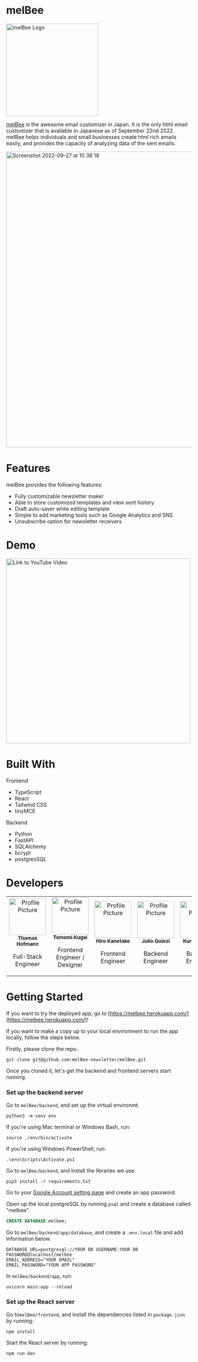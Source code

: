 # melBee
<img src="https://user-images.githubusercontent.com/97425307/192698731-f55ea40c-00c9-432e-8356-7640c50a4107.png" width="250px" alt="melBee Logo">

[melBee](https://melbee.herokuapp.com/) is the awesome email customizer in Japan. It is the only html email customizer that is available in Japanese as of September 22nd 2022. melBee helps individuals and small businesses create html rich emails easily, and provides the capacity of analyzing data of the sent emails.

<a href="https://melbee.herokuapp.com/" target="_blank">
<img width="800" alt="Screenshot 2022-09-27 at 10 38 18" src="https://user-images.githubusercontent.com/97425307/192698505-b34e51b7-1850-4888-a1dc-185784218bc6.png">
</a>

# Features

melBee provides the following features:
- Fully customizable newsletter maker
- Able to store customized templates and view sent history
- Draft auto-saver while editing template
- Simple to add marketing tools such as Google Analytics and SNS
- Unsubscribe option for newsletter receivers

# Demo
<a href="https://www.youtube.com/embed/Bj7EGQSIuTE?controls=0" target="_blank">
<img width="500" alt="Link to YouTube Video" src="https://user-images.githubusercontent.com/97425307/192698075-bc402874-2da2-413b-9a5a-95df30572dd8.png">
</a>


# Built With

Frontend
- TypeScript
- React
- Tailwind CSS
- tinyMCE

Backend
- Python
- FastAPI
- SQLAlchemy
- bcrypt
- postgresSQL

# Developers

<table>
  <tr>
    <td align="center"><a href="https://github.com/Takhof"><img src="https://i.ibb.co/1QJzhZW/20220928-122525.jpg" width="100px;" alt="Profile Picture"/><br /><sub><b>Thomas Hofmann</b></sub></a><br /><p>Full-Stack Engineer</p></td>
    <td align="center"><a href="https://github.com/kugaitomomi"><img src="https://i.ibb.co/kGhrKwn/myself.png" width="100px;" alt="Profile Picture"/><br /><sub><b>Tomomi Kugai</b></sub></a><br /><p>Frontend Engineer / Designer</p></td>
    <td align="center"><a href="https://github.com/Hiro-Kanetake"><img src="https://i.ibb.co/mvbwWtZ/Hiro-CC27-edited-1.jpg" width="100px;" alt="Profile Picture"/><br /><sub><b>Hiro Kanetake</b></sub></a><br /><p>Frontend Engineer</p></td>
    <td align="center"><a href="https://github.com/julioqui"><img src="https://i.ibb.co/R6gdmbL/Julio-CC27-edited.jpg" width="100px;" alt="Profile Picture"/><br /><sub><b>Julio Quiezi</b></sub></a><br /><p>Backend Engineer</p></td>
     <td align="center"><a href="https://github.com/walnut07"><img src="https://i.ibb.co/vkYwchW/IMG-7596.jpg" width="100px;" alt="Profile Picture"/><br /><sub><b>Kurumi Muto</b></sub></a><br /><p>Backend Engineer</p></td>
   </tr>
</table>

# Getting Started
If you want to try the deployed app, go to [https://melbee.herokuapp.com/](https://melbee.herokuapp.com/)!

If you want to make a copy up to your local environment to run the app locally, follow the steps below.

Firstly, please clone the repo.


```shell
git clone git@github.com:melBee-newsletter/melBee.git
```

Once you cloned it, let's get the backend and frontend servers start running.

### Set up the backend server

Go to `melBee/backend`, and set up the virtual environmt.

```shell
python3 -m venv env
```

If you're using Mac terminal or Windows Bash, run:

```shell
source ./env/bin/activate
```

If you're using Windows PowerShell, run:

```shell
.\env\Scripts\Activate.ps1
```

Go to `melBee/backend`, and install the libraries we use.

```shell
pip3 install -r requirements.txt
```

Go to your [Google Account setting page](https://myaccount.google.com/) and create an app password.

Open up the local postgreSQL by running `psql` and create a database called "melbee".

```sql
CREATE DATABASE melbee;
```

Go to `melBee/backend/app/database`, and create a `.env.local` file and add information below.

```
DATABASE_URL=postgresql://YOUR DB USERNAME:YOUR DB PASSWORD@localhost/melbee
EMAIL_ADDRESS="YOUR EMAIL"
EMAIL_PASSWORD="YOUR APP PASSWORD"
```


In `melBee/backend/app`, run:

```shell
uvicorn main:app --reload
```

### Set up the React server

Go to`melBee/frontend`, and install the dependencies listed in `package.json` by running:

```shell
npm install 
```

Start the React server by running:

```shell
npm run dev
```
